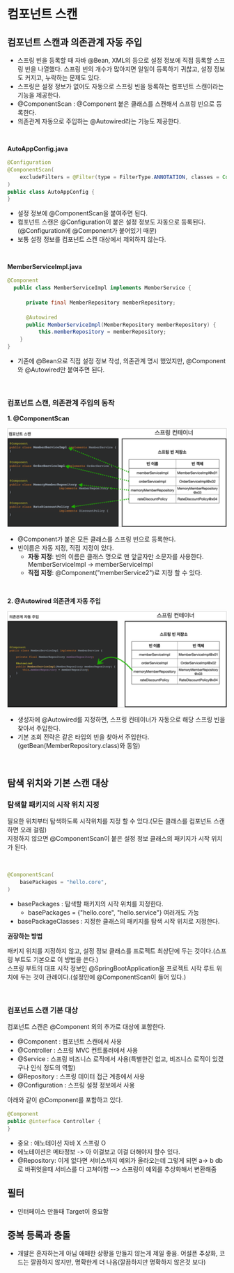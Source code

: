 # 컴포넌트 스캔
## 컴포넌트 스캔과 의존관계 자동 주입
- 스프링 빈을 등록할 때 자바 @Bean, XML의 <bean> 등으로 설정 정보에 직접 등록할 스프링 빈을 나열했다.
스프링 빈의 개수가 많아지면 일일이 등록하기 귀찮고, 설정 정보도 커지고, 누락하는 문제도 있다.
- 스프링은 설정 정보가 없어도 자동으로 스프링 빈을 등록하는 컴포넌트 스캔이라는 기능을 제공한다.
- @ComponentScan : @Component 붙은 클래스를 스캔해서 스프링 빈으로 등록한다.
- 의존관계 자동으로 주입하는 @Autowired라는 기능도 제공한다.

<br>

**AutoAppConfig.java**
``` java
@Configuration
@ComponentScan(
    excludeFilters = @Filter(type = FilterType.ANNOTATION, classes = Configuration.class)
)
public class AutoAppConfig {
}
```
- 설정 정보에 @ComponentScan을 붙여주면 된다.
- 컴포넌트 스캔은 @Configuration이 붙은 설정 정보도 자동으로 등록된다. (@Configuration에 @Component가 붙어있기 때문)
- 보통 설정 정보를 컴포넌트 스캔 대상에서 제외하지 않는다.

<br>

**MemberServiceImpl.java**
``` java
@Component
  public class MemberServiceImpl implements MemberService {

      private final MemberRepository memberRepository;

      @Autowired
      public MemberServiceImpl(MemberRepository memberRepository) {
          this.memberRepository = memberRepository; 
    }
}
```
- 기존에 @Bean으로 직접 설정 정보 작성, 의존관계 명시 했었지만, @Component와 @Autowired만 붙여주면 된다.

<br>

### 컴포넌트 스캔, 의존관계 주입의 동작
**1. @ComponentScan**

<img src='./img/component1.png' width=600>

- @Component가 붙은 모든 클래스를 스프링 빈으로 등록한다.
- 빈이름은 자동 지정, 직접 지정이 있다.
  - **자동 지정**: 빈의 이름은 클래스 명으로 맨 앞글자만 소문자를 사용한다. MemberServiceImpl -> memberServiceImpl
  - **직접 지정**: @Component("memberService2")로 지정 할 수 있다.

<br>

**2. @Autowired 의존관계 자동 주입**

<img src='./img/component2.png' width=600>

- 생성자에 @Autowired를 지정하면, 스프링 컨테이너가 자동으로 해당 스프링 빈을 찾아서 주입한다.
- 기본 조회 전략은 같은 타입의 빈을 찾아서 주입한다. (getBean(MemberRepository.class)와 동일)

<br>

## 탐색 위치와 기본 스캔 대상
### 탐색할 패키지의 시작 위치 지정
필요한 위치부터 탐색하도록 시작위치를 지정 할 수 있다.(모든 클래스를 컴포넌트 스캔하면 오래 걸림)  
지정하지 않으면 @ComponentScan이 붙은 설정 정보 클래스의 패키지가 시작 위치가 된다.

<br>

``` java
@ComponentScan(
    basePackages = "hello.core",
)
```
- basePackages : 탐색할 패키지의 시작 위치를 지정한다.
  - basePackages = {"hello.core", "hello.service"} 여러개도 가능
- basePackageClasses : 지정한 클래스의 패키지를 탐색 시작 위치로 지정한다.

**권장하는 방법**

패키지 위치를 지정하지 않고, 설정 정보 클래스를 프로젝트 최상단에 두는 것이다.(스프링 부트도 기본으로 이 방법을 쓴다.)  
스프링 부트의 대표 시작 정보인 @SpringBootApplication을 프로젝트 시작 루트 위치에 두는 것이 관례이다.(설정안에 @ComponentScan이 들어 있다.)

<br>

### 컴포넌트 스캔 기본 대상
컴포넌트 스캔은 @Component 외의 추가로 대상에 포함한다.
- @Component : 컴포넌트 스캔에서 사용
- @Controller : 스프링 MVC 컨트롤러에서 사용
- @Service : 스프링 비즈니스 로직에서 사용(특별한건 없고, 비즈니스 로직이 있겠구나 인식 정도의 역할)
- @Repository : 스프링 데이터 접근 계층에서 사용
- @Configuration : 스프링 설정 정보에서 사용

아래와 같이 @Component를 포함하고 있다.
``` java
@Component
public @interface Controller {
}
```


- 중요 : 애노테이션 자바 X 스프링 O
- 에노테이션은 메타정보 -> 아 이걸보고 이걸 더해야지 할수 있다.
- @Repository: 이게 없다면 서비스까지 예외가 올라오는데 그렇게 되면 a-> b db로 바뀌엇을때 서비스를 다 고쳐야함 --> 스프링이 예외를 추상화해서 변환해줌

## 필터
- 인터페이스 만들때 Target이 중요함

## 중복 등록과 충돌
- 개발은 혼자하는게 아님 애매한 상황을 만들지 않는게 제일 좋음. 어설픈 추상화, 코드는 깔끔하지 않지만, 명확한게 더 나음(깔끔하지만 명확하지 않은것 보다)